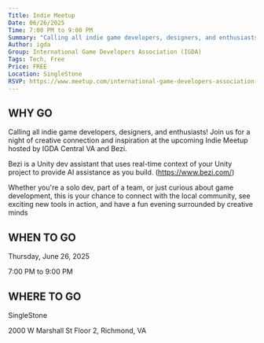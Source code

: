 ```yaml
---
Title: Indie Meetup
Date: 06/26/2025
Time: 7:00 PM to 9:00 PM
Summary: "Calling all indie game developers, designers, and enthusiasts! Join us for a night of creative connection and inspiration at the upcoming Indie Meetup hosted by IGDA Central VA and Bezi."
Author: igda
Group: International Game Developers Association (IGDA)
Tags: Tech, Free
Price: FREE
Location: SingleStone
RSVP: https://www.meetup.com/international-game-developers-association-igda/events/308543158/?action=rsvp
---
```


## WHY GO

Calling all indie game developers, designers, and enthusiasts! Join us for a night of creative connection and inspiration at the upcoming Indie Meetup hosted by IGDA Central VA and Bezi.

Bezi is a Unity dev assistant that uses real-time context of your Unity project to provide AI assistance as you build. (https://www.bezi.com/)

Whether you're a solo dev, part of a team, or just curious about game development, this is your chance to connect with the local community, see exciting new tools in action, and have a fun evening surrounded by creative minds

## WHEN TO GO

Thursday, June 26, 2025

7:00 PM to 9:00 PM

## WHERE TO GO

SingleStone

2000 W Marshall St Floor 2, Richmond, VA
